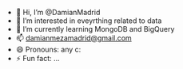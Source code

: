 - 👋 Hi, I’m @DamianMadrid
- 👀 I’m interested in eveyrthing related to data 
- 🌱 I’m currently learning MongoDB and BigQuery
- 📫 damianmezamadrid@gmail.com
- 😄 Pronouns: any c: 
- ⚡ Fun fact: ...

<!---
DamianMadrid/DamianMadrid is a ✨ special ✨ repository because its `README.md` (this file) appears on your GitHub profile.
You can click the Preview link to take a look at your changes.